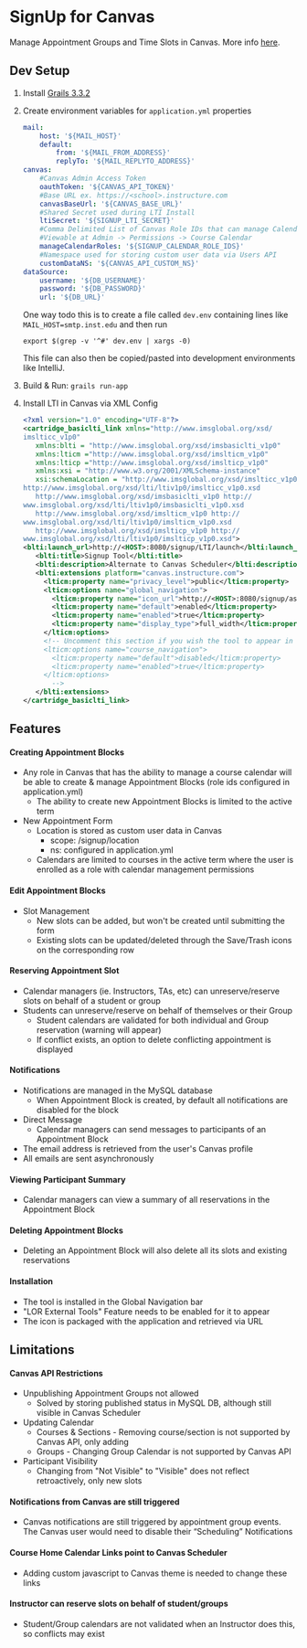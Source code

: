 # SignUp for Canvas
Manage Appointment Groups and Time Slots in Canvas. More info [here](http://help.canvas.yale.edu/m/55452/l/914686-how-do-i-use-the-sign-up-tool).

## Dev Setup
1. Install [Grails 3.3.2](https://grails.org/download.html#sdkman)

2. Create environment variables for `application.yml` properties
    ```yaml
    mail:
        host: '${MAIL_HOST}'
        default:
            from: '${MAIL_FROM_ADDRESS}'
            replyTo: '${MAIL_REPLYTO_ADDRESS}'
    canvas:
        #Canvas Admin Access Token
        oauthToken: '${CANVAS_API_TOKEN}'
        #Base URL ex. https://<school>.instructure.com
        canvasBaseUrl: '${CANVAS_BASE_URL}'
        #Shared Secret used during LTI Install
        ltiSecret: '${SIGNUP_LTI_SECRET}'
        #Comma Delimited List of Canvas Role IDs that can manage Calendars
        #Viewable at Admin -> Permissions -> Course Calendar
        manageCalendarRoles: '${SIGNUP_CALENDAR_ROLE_IDS}'
        #Namespace used for storing custom user data via Users API
        customDataNS: '${CANVAS_API_CUSTOM_NS}'
    dataSource:
        username: '${DB_USERNAME}'
        password: '${DB_PASSWORD}'
        url: '${DB_URL}'
    ```
    One way todo this is to create a file called `dev.env` containing lines like `MAIL_HOST=smtp.inst.edu` and then run
    ```
    export $(grep -v '^#' dev.env | xargs -0)
    ```
    This file can also then be copied/pasted into development environments like IntelliJ.
    
3. Build & Run: `grails run-app`

4. Install LTI in Canvas via XML Config
    ```xml
   <?xml version="1.0" encoding="UTF-8"?>
   <cartridge_basiclti_link xmlns="http://www.imsglobal.org/xsd/
   imslticc_v1p0"
       xmlns:blti = "http://www.imsglobal.org/xsd/imsbasiclti_v1p0"
       xmlns:lticm ="http://www.imsglobal.org/xsd/imslticm_v1p0"
       xmlns:lticp ="http://www.imsglobal.org/xsd/imslticp_v1p0"
       xmlns:xsi = "http://www.w3.org/2001/XMLSchema-instance"
       xsi:schemaLocation = "http://www.imsglobal.org/xsd/imslticc_v1p0
   http://www.imsglobal.org/xsd/lti/ltiv1p0/imslticc_v1p0.xsd
       http://www.imsglobal.org/xsd/imsbasiclti_v1p0 http://
   www.imsglobal.org/xsd/lti/ltiv1p0/imsbasiclti_v1p0.xsd
       http://www.imsglobal.org/xsd/imslticm_v1p0 http://
   www.imsglobal.org/xsd/lti/ltiv1p0/imslticm_v1p0.xsd
       http://www.imsglobal.org/xsd/imslticp_v1p0 http://
   www.imsglobal.org/xsd/lti/ltiv1p0/imslticp_v1p0.xsd">
   <blti:launch_url>http://<HOST>:8080/signup/LTI/launch</blti:launch_url>
       <blti:title>Signup Tool</blti:title>
       <blti:description>Alternate to Canvas Scheduler</blti:description>
       <blti:extensions platform="canvas.instructure.com">
         <lticm:property name="privacy_level">public</lticm:property>
         <lticm:options name="global_navigation">
           <lticm:property name="icon_url">http://<HOST>:8080/signup/assets/calendar-clock_lg.svg</lticm:property>
           <lticm:property name="default">enabled</lticm:property>
           <lticm:property name="enabled">true</lticm:property>
           <lticm:property name="display_type">full_width</lticm:property>
         </lticm:options>
         <!-- Uncomment this section if you wish the tool to appear in courses themselves
         <lticm:options name="course_navigation">
           <lticm:property name="default">disabled</lticm:property>
           <lticm:property name="enabled">true</lticm:property>
         </lticm:options>
           -->
       </blti:extensions>
   </cartridge_basiclti_link>
    ```
    
## Features
#### Creating Appointment Blocks
* Any role in Canvas that has the ability to manage a course calendar will be able to create & manage Appointment Blocks (role ids configured in application.yml)
    * The ability to create new Appointment Blocks is limited to the active term
* New Appointment Form
    * Location is stored as custom user data in Canvas
        * scope: /signup/location
        * ns: configured in application.yml
    * Calendars are limited to courses in the active term where the user is enrolled as a role with calendar management permissions
#### Edit Appointment Blocks
* Slot Management
    * New slots can be added, but won't be created until submitting the form
    * Existing slots can be updated/deleted through the Save/Trash icons on the corresponding row
#### Reserving Appointment Slot
* Calendar managers (ie. Instructors, TAs, etc) can unreserve/reserve slots on behalf of a student or group
* Students can unreserve/reserve on behalf of themselves or their Group
    * Student calendars are validated for both individual and Group reservation (warning will appear)
    * If conflict exists, an option to delete conflicting appointment is displayed
#### Notifications
* Notifications are managed in the MySQL database
    * When Appointment Block is created, by default all notifications are disabled for the block
* Direct Message
    * Calendar managers can send messages to participants of an Appointment Block
* The email address is retrieved from the user's Canvas profile
* All emails are sent asynchronously
#### Viewing Participant Summary
* Calendar managers can view a summary of all reservations in the Appointment Block
#### Deleting Appointment Blocks
* Deleting an Appointment Block will also delete all its slots and existing reservations
#### Installation
* The tool is installed in the Global Navigation bar
* "LOR External Tools" Feature needs to be enabled for it to appear
* The icon is packaged with the application and retrieved via URL

## Limitations
#### Canvas API Restrictions
* Unpublishing Appointment Groups not allowed
    * Solved by storing published status in MySQL DB, although still visible in Canvas Scheduler
* Updating Calendar
    * Courses & Sections - Removing course/section is not supported by Canvas API, only adding
    * Groups - Changing Group Calendar is not supported by Canvas API
* Participant Visibility
    * Changing from "Not Visible" to "Visible" does not reflect retroactively, only new slots
#### Notifications from Canvas are still triggered
* Canvas notifications are still triggered by appointment group events. The Canvas user would need to disable their “Scheduling” Notifications
#### Course Home Calendar Links point to Canvas Scheduler
* Adding custom javascript to Canvas theme is needed to change these links 
#### Instructor can reserve slots on behalf of student/groups
* Student/Group calendars are not validated when an Instructor does this, so conflicts may exist




